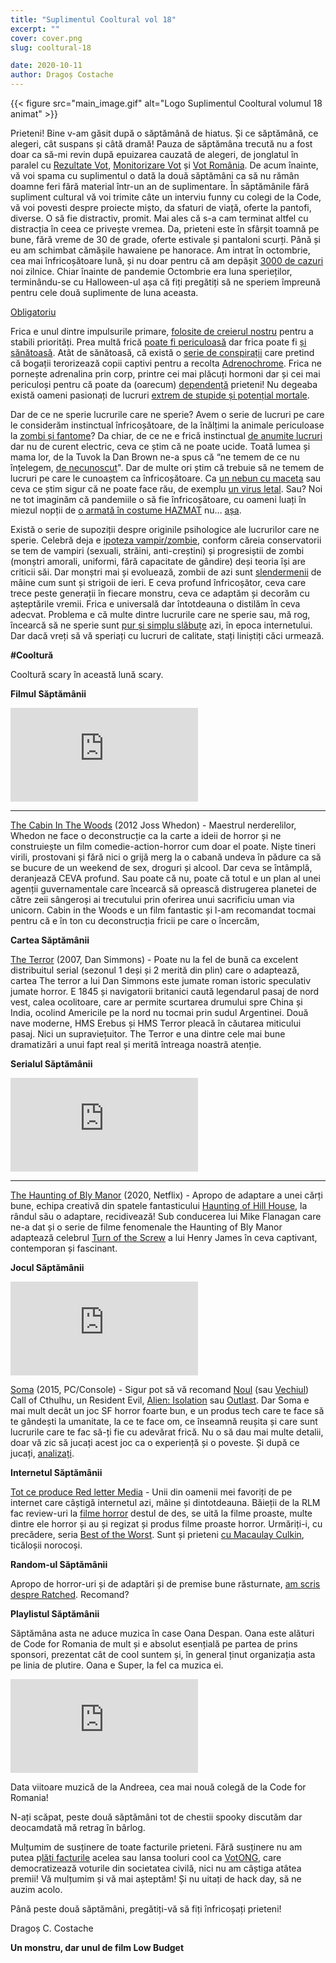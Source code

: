 ```yaml
---
title: "Suplimentul Cooltural vol 18"
excerpt: ""
cover: cover.png
slug: cooltural-18

date: 2020-10-11
author: Dragoș Costache
---
```


{{< figure src="main_image.gif" alt="Logo Suplimentul Cooltural volumul 18 animat" >}}

Prieteni! Bine v-am găsit după o săptămână de hiatus. Și ce săptămână, ce alegeri, cât suspans și câtă dramă! Pauza de săptămâna trecută nu a fost doar ca să-mi revin după epuizarea cauzată de alegeri, de jonglatul în paralel cu [Rezultate Vot](https://rezultatevot.ro/elections/95/turnout), [Monitorizare Vot](https://votemonitor.org/) și [Vot România](https://votemonitor.org/). De acum înainte, vă voi spama cu suplimentul o dată la două săptămâni ca să nu rămân doamne feri fără material într-un an de suplimentare. În săptămânile fără supliment cultural vă voi trimite câte un interviu funny cu colegi de la Code, vă voi povesti despre proiecte mișto, da sfaturi de viață, oferte la pantofi, diverse. O să fie distractiv, promit. Mai ales că s-a cam terminat altfel cu distracția în ceea ce privește vremea. Da, prieteni este în sfârșit toamnă pe bune, fără vreme de 30 de grade, oferte estivale și pantaloni scurți. Până și eu am schimbat cămășile hawaiene pe hanorace. Am intrat în octombrie, cea mai înfricoșătoare lună, și nu doar pentru că am depășit [3000 de cazuri](https://www.mediafax.ro/coronavirus/coronavirus-in-romania-live-update-8-octombrie-record-de-cazuri-romania-a-trecut-pragul-de-3000-de-cazuri-607-internati-la-ati-19627789) noi zilnice. Chiar înainte de pandemie Octombrie era luna sperieților, terminându-se cu Halloween-ul așa că fiți pregătiți să ne speriem împreună pentru cele două suplimente de luna aceasta.

[Obligatoriu](https://www.youtube.com/watch?v=C7xA8Hzuyac)

Frica e unul dintre impulsurile primare, [folosite de creierul nostru](https://www.livescience.com/11191-brain-encodes-controls-responses-fear-study.html#:~:text=As%20a%20basic%20survival%20mechanism,in%20place%20or%20taking%20off.&text=In%20fact%2C%20two%20studies%20have,controls%20learned%20responses%20to%20fear.) pentru a stabili priorități. Prea multă frică [poate fi periculoasă](https://www.foxnews.com/health/can-you-literally-be-scared-to-death-science-says-yes) dar frica poate fi [și sănătoasă](https://www.huffpost.com/entry/why-fear-is-a-good-thing_b_8258746?guccounter=1&guce_referrer=aHR0cHM6Ly93d3cuZ29vZ2xlLmNvbS8&guce_referrer_sig=AQAAAM2rKI-VrmdGeTN5vGZIzoI0RCTGj2uQd2e0md_i4ls2MLPIEs2sBzdHjEYOQ59iqRG4Mvlv383EwIElYj3HgQaIUG_t4NceO_zcCaEM6GjgRFPadl3n1ljYmYklYDk24Qt6ERpVPnnAnT2Fryp2kcL3DUaUnni1O627hWLFWJIh). Atât de sănătoasă, că există o [serie de conspirații](https://en.wikipedia.org/wiki/QAnon)  care pretind că bogații terorizează copii captivi pentru a recolta 
[Adrenochrome](https://en.wikipedia.org/wiki/Adrenochrome#In_popular_culture). Frica ne pornește adrenalina prin corp, printre cei mai plăcuți hormoni dar și cei mai periculoși pentru că poate da (oarecum) [dependență](https://www.healthline.com/health/adrenaline-junkie) prieteni! Nu degeaba există oameni pasionați de lucruri [extrem de stupide și potențial mortale](https://www.youtube.com/watch?v=LWWG1eKmylY&list=PLucUJpwVEtx4EfGZU9YT4VYe-UbgdIoIv&index=19&t=0s&app=desktop).

Dar de ce ne sperie lucrurile care ne sperie? Avem o serie de lucruri pe care le considerăm instinctual înfricoșătoare, de la înălțimi la animale periculoase la [zombi și fantome](https://www.bbc.com/news/education-24711244#:~:text=It%20explains%20why%20blank%20eyes,how%20people%20react%20to%20robots.)? Da chiar, de ce ne e frică instinctual [de anumite lucruri](https://medium.com/s/story/whats-so-scary-about-momo-23d82582566f) dar nu de curent electric, ceva ce știm că ne poate ucide. Toată lumea și mama lor, de la Tuvok la Dan Brown ne-a spus că “ne temem de ce nu înțelegem, [de necunoscut](https://www.psychologytoday.com/us/articles/200205/why-we-fear-the-unknown)". Dar de multe ori știm că trebuie să ne temem de lucruri pe care le cunoaștem ca înfricoșătoare. Ca [un nebun cu maceta](https://www.youtube.com/watch?v=CflcJ-HSA_Y) sau ceva ce știm sigur că ne poate face rău, de exemplu [un virus letal](https://www.youtube.com/watch?v=oNb6-yIED0Q). Sau? Noi ne tot imaginăm că pandemiile o să fie înfricoșătoare, cu oameni luați în miezul nopții de [o armată în costume HAZMAT](https://www.youtube.com/watch?v=P_ez3uBJeyg) nu… [așa](https://www.youtube.com/watch?v=D9c-u_JW_iA).

Există o serie de supoziții despre originile psihologice ale lucrurilor care ne sperie. Celebră deja e [ipoteza vampir/zombie](https://fee.org/articles/do-zombies-scare-democrats-and-vampires-spook-republicans/), conform căreia conservatorii se tem de vampiri (sexuali, străini, anti-creștini) și progresiștii de zombi (monștri amorali, uniformi, fără capacitate de gândire) deși teoria își are criticii săi. Dar monștri mai și evoluează, zombii de azi sunt [slendermenii](https://en.wikipedia.org/wiki/Slender_Man) de mâine cum sunt și strigoii de ieri. E ceva profund înfricoșător, ceva care trece peste generații în fiecare monstru, ceva ce adaptăm și decorăm cu așteptările vremii. Frica e universală dar întotdeauna o distilăm în ceva adecvat.  Problema e că multe dintre lucrurile care ne sperie sau, mă rog, încearcă să ne sperie sunt [pur și simplu slăbuțe](https://www.youtube.com/watch?v=KAN_IPwK1K8) azi, în epoca internetului. Dar dacă vreți să vă speriați cu lucruri de calitate, stați liniștiți căci urmează.

**#Cooltură**

Cooltură scary în această lună scary.

**Filmul Săptămânii**

<div class="embed-responsive is-16by9">
  <iframe src="https://www.youtube-nocookie.com/embed/_Itzujv4JwU" frameborder="0" allow="accelerometer; autoplay; encrypted-media; gyroscope; picture-in-picture" allowfullscreen></iframe>
</div>

---

[The Cabin In The Woods](https://www.youtube.com/watch?v=_Itzujv4JwU) (2012 Joss Whedon) - Maestrul nerderelilor, Whedon ne face o deconstrucție ca la carte a ideii de horror și ne construiește un film comedie-action-horror cum doar el poate. Niște tineri virili, prostovani și fără nici o grijă merg la o cabană undeva în pădure ca să se bucure de un weekend de sex, droguri și alcool. Dar ceva se întâmplă, deranjează CEVA profund. Sau poate că nu, poate că totul e un plan al unei agenții guvernamentale care încearcă să oprească distrugerea planetei de către zeii sângeroși ai trecutului prin oferirea unui sacrificiu uman via unicorn. Cabin in the Woods e un film fantastic și l-am recomandat tocmai pentru că e în ton cu deconstrucția fricii pe care o încercăm,

**Cartea Săptămânii**

 [The Terror](https://www.goodreads.com/book/show/3974.The_Terror) (2007, Dan Simmons) - Poate nu la fel de bună ca excelent distribuitul serial (sezonul 1 deși și 2 merită din plin) care o adaptează, cartea The terror a lui Dan Simmons este jumate roman istoric speculativ jumate horror. E 1845 și navigatorii britanici caută legendarul pasaj de nord vest, calea ocolitoare, care ar permite scurtarea drumului spre China și India, ocolind Americile pe la nord nu tocmai prin sudul Argentinei. Două nave moderne, HMS Erebus și HMS Terror pleacă în căutarea miticului pasaj. Nici un supraviețuitor. The Terror e una dintre cele mai bune dramatizări a unui fapt real și merită întreaga noastră atenție.

**Serialul Săptămânii**

<div class="embed-responsive is-16by9">
  <iframe src="https://www.youtube-nocookie.com/embed/tykS7QfTWMQ" frameborder="0" allow="accelerometer; autoplay; encrypted-media; gyroscope; picture-in-picture" allowfullscreen></iframe>
</div>

---

[The Haunting of Bly Manor](https://www.youtube.com/watch?v=tykS7QfTWMQ) (2020, Netflix) - Apropo de adaptare a unei cărți bune, echipa creativă din spatele fantasticului [Haunting of Hill House](https://www.youtube.com/watch?v=3eqxXqJDmcY), la rândul său o adaptare, recidivează! Sub conducerea lui Mike Flanagan care ne-a dat și o serie de filme fenomenale the Haunting of Bly Manor adaptează celebrul [Turn of the Screw](https://en.wikipedia.org/wiki/The_Turn_of_the_Screw) a lui Henry James în ceva captivant, contemporan și fascinant. 

**Jocul Săptămânii**

<div class="embed-responsive is-16by9">
  <iframe src="https://www.youtube-nocookie.com/embed/cO8PLDh8UbE" frameborder="0" allow="accelerometer; autoplay; encrypted-media; gyroscope; picture-in-picture" allowfullscreen></iframe>
</div>

[Soma](https://www.youtube.com/watch?v=cO8PLDh8UbE) (2015, PC/Console) - Sigur pot să vă recomand [Noul](https://www.youtube.com/watch?v=Va7Zmu1dd1E) (sau [Vechiul](https://www.youtube.com/watch?v=AfQ-Xqt-d0A)) Call of Cthulhu, un Resident Evil, [Alien: Isolation](https://www.youtube.com/watch?v=7h0cgmvIrZw) sau [Outlast](https://www.youtube.com/watch?v=uKA-IA4locM). Dar Soma e mai mult decât un joc SF horror foarte bun, e un produs tech care te face să te gândești la umanitate, la ce te face om, ce înseamnă reușita și care sunt lucrurile care te fac să-ți fie cu adevărat frică. Nu o să dau mai multe detalii, doar vă zic să jucați acest joc ca o experiență și o poveste. Și după ce jucați, [analizați](https://www.youtube.com/watch?v=J4tbbcWqDyY).

**Internetul Săptămânii**

[Tot ce produce Red letter Media](https://www.youtube.com/user/RedLetterMedia) - Unii din oamenii mei favoriți de pe internet care câștigă internetul azi, mâine și dintotdeauna. Băieții de la RLM fac review-uri la [filme horror](https://www.youtube.com/user/RedLetterMedia) destul de des, se uită la filme proaste, multe dintre ele horror și au și regizat și produs filme proaste horror. Urmăriți-i, cu precădere, seria [Best of the Worst](https://www.youtube.com/watch?v=eEKKVSjw6JY&list=PLJ_TJFLc25JR3VZ7Xe-cmt4k3bMKBZ5Tm). Sunt și prieteni [cu Macaulay Culkin](https://www.youtube.com/watch?v=5e56SnwL4aE), ticăloșii norocoși.

**Random-ul Săptămânii**

Apropo de horror-uri și de adaptări și de premise bune răsturnate, [am scris despre Ratched](https://www.hotnews.ro/stiri-film-24326938-cum-este-filmul-ratched-netflix.htm). Recomand?

**Playlistul Săptămânii**


Săptămâna asta ne aduce muzica în case Oana Despan. Oana este alături de Code for Romania de mult și e absolut esențială pe partea de prins sponsori, prezentat cât de cool suntem și, în general ținut organizația asta pe linia de plutire. Oana e Super, la fel ca muzica ei.

<div class="embed-responsive is-16by9">
  <iframe src="https://open.spotify.com/embed/playlist/5X2gHOSMx3ZH5bbfjOgR5Z" frameborder="0" allowtransparency="true" allow="encrypted-media"></iframe>
</div>

Data viitoare muzică de la Andreea, cea mai nouă colegă de la Code for Romania!

N-ați scăpat, peste două săptămâni tot de chestii spooky discutăm dar deocamdată mă retrag în bârlog.

Mulțumim de susținere de toate facturile prieteni. Fără susținere nu am putea p[lăti facturile](https://code4.ro/ro/doneaza/) acelea sau lansa tooluri cool ca [VotONG](https://votong.ro/ro/), care democratizează voturile din societatea civilă, nici nu am câștiga atâtea premii! Vă mulțumim și vă mai așteptăm! Și nu uitați de hack day, să ne auzim acolo.

Până peste două săptămâni, pregătiți-vă să fiți înfricoșați prieteni!

Dragoș C. Costache

**Un monstru, dar unul de film Low Budget**

